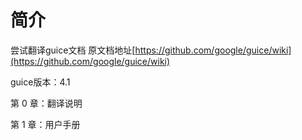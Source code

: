 # 简介

尝试翻译guice文档
原文档地址[https://github.com/google/guice/wiki](https://github.com/google/guice/wiki)

guice版本：4.1


第 0 章：翻译说明

第 1 章：用户手册

